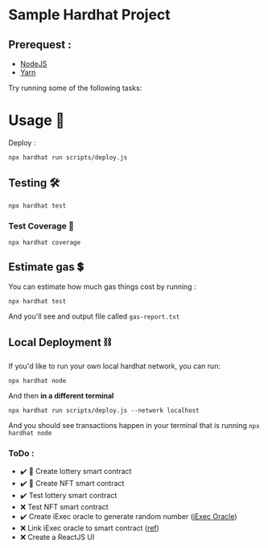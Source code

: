 # Sample Hardhat Project
## Prerequest :

- [NodeJS](https://nodejs.org/en/ "NodeJS")
- [Yarn](https://classic.yarnpkg.com/lang/en/docs/install/ "Yarn")


Try running some of the following tasks:
# Usage :toolbox:

Deploy :

```
npx hardhat run scripts/deploy.js
```

## Testing :hammer_and_wrench:

```
npx hardhat test
```

### Test Coverage :memo:

```
npx hardhat coverage
```

## Estimate gas :heavy_dollar_sign:

You can estimate how much gas things cost by running :

```
npx hardhat test
```

And you'll see and output file called `gas-report.txt`

## Local Deployment :chains:

If you'd like to run your own local hardhat network, you can run:

```
npx hardhat node
```

And then **in a different terminal**

```
npx hardhat run scripts/deploy.js --network localhost
```

And you should see transactions happen in your terminal that is running `npx hardhat node`

### ToDo :

- :heavy_check_mark: :bookmark_tabs: Create lottery smart contract
- :heavy_check_mark: :bookmark_tabs: Create NFT smart contract
- :heavy_check_mark: Test lottery smart contract
- :x: Test NFT smart contract
- :heavy_check_mark: Create iExec oracle to generate random number ([iExec Oracle](https://oracle-factory.iex.ec/gallery/63302bf4033f264f17214bb4))
- :x: Link iExec oracle to smart contract ([ref](https://github.com/iExecBlockchainComputing/flight-pronostics-contracts))
- :x: Create a ReactJS UI
